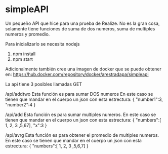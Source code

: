 # simpleAPI
Un pequeño API que hice para una prueba de Realize. No es la gran cosa, solamente tiene funciones de suma de dos numeros, suma de multiples numeros y promedio. 

Para inicializarlo se necesita nodejs

1. npm install
2. npm start

Adicionalmente también cree una imagen de docker que se puede obtener en:
https://hub.docker.com/repository/docker/arestradapa/simpleapi

La api tiene 3 posibles llamadas GET

/api/addtwo
Esta función es para sumar DOS numeros
En este caso se tienen que mandar en el cuerpo un json con esta estrectura:
{
    "number1":3,
    "number2":4
}

/api/add
Esta función es para sumar multiples numeros.
En este caso se tienen que mandar en el cuerpo un json con esta estrectura:
{
    "numbers":[ 1, 2, 3 ,5,67],
    "x":3
}

/api/avrg
Esta función es para obtener el promedio de multiples numeros. 
En este caso se tienen que mandar en el cuerpo un json con esta estrectura:
{
    "numbers":[ 1, 2, 3 ,5,6,7]
}
